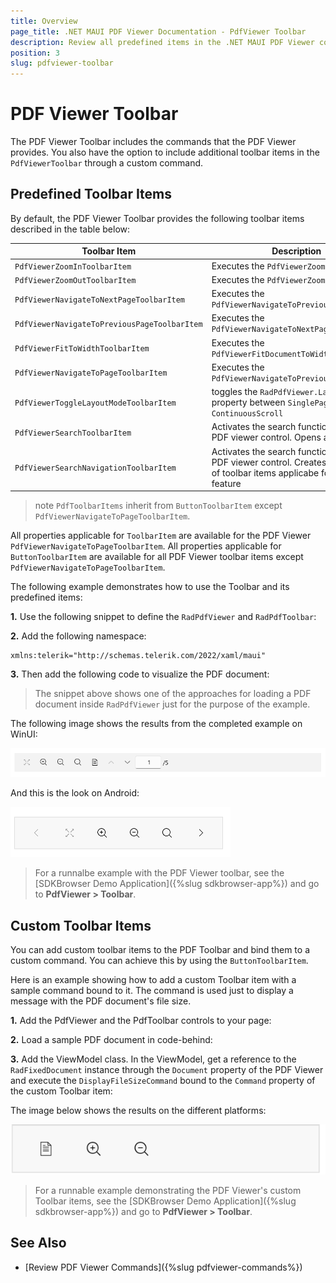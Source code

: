 ```yaml
---
title: Overview
page_title: .NET MAUI PDF Viewer Documentation - PdfViewer Toolbar
description: Review all predefined items in the .NET MAUI PDF Viewer control.
position: 3
slug: pdfviewer-toolbar
---
```


# PDF Viewer Toolbar

The PDF Viewer Toolbar includes the commands that the PDF Viewer provides. You also have the option to include additional toolbar items in the `PdfViewerToolbar` through a custom command.  

## Predefined Toolbar Items

By default, the PDF Viewer Toolbar provides the following toolbar items described in the table below:

|Toolbar Item| Description |
|--------|-------|
| `PdfViewerZoomInToolbarItem` | Executes the `PdfViewerZoomInCommand` |
| `PdfViewerZoomOutToolbarItem` | Executes the `PdfViewerZoomOutCommand` |
| `PdfViewerNavigateToNextPageToolbarItem` | Executes the `PdfViewerNavigateToPreviousPageCommand` |
| `PdfViewerNavigateToPreviousPageToolbarItem` | Executes the `PdfViewerNavigateToNextPageCommand` |
| `PdfViewerFitToWidthToolbarItem` | Executes the `PdfViewerFitDocumentToWidthCommand` |
| `PdfViewerNavigateToPageToolbarItem` | Executes the `PdfViewerNavigateToPreviousPageCommand` |
| `PdfViewerToggleLayoutModeToolbarItem` | toggles the `RadPdfViewer.LayoutMode` property between `SinglePage` and `ContinuousScroll` |
| `PdfViewerSearchToolbarItem` | Activates the search functionality in the PDF viewer control. Opens a popup. |
| `PdfViewerSearchNavigationToolbarItem` | Activates the search functionality in the PDF viewer control. Creates a default set of toolbar items applicabe for search feature |

>note `PdfToolbarItems` inherit from `ButtonToolbarItem` except `PdfViewerNavigateToPageToolbarItem`.

All properties applicable for `ToolbarItem` are available for the PDF Viewer `PdfViewerNavigateToPageToolbarItem`. 
All properties applicable for `ButtonToolbarItem` are available for all PDF Viewer toolbar items except `PdfViewerNavigateToPageToolbarItem`.

The following example demonstrates how to use the Toolbar and its predefined items:

**1.** Use the following snippet to define the `RadPdfViewer` and `RadPdfToolbar`:

<snippet id='pdfviewer-toolbar-xaml'/>

**2.** Add the following namespace:

```XAML
xmlns:telerik="http://schemas.telerik.com/2022/xaml/maui"
```

**3.** Then add the following code to visualize the PDF document:

<snippet id='pdfviewer-toolbar'/>

>The snippet above shows one of the approaches for loading a PDF document inside `RadPdfViewer` just for the purpose of the example.

The following image shows the results from the completed example on WinUI:

![.NET MAUI PdfViewer Toolbar](images/pdf-toolbar.png "PDF Viewer Toolbar")

And this is the look on Android:

![.NET MAUI PdfViewer Toolbar](images/pdf-toolbar-mobile.png "PDF Viewer Toolbar")

> For a runnalbe example with the PDF Viewer toolbar, see the [SDKBrowser Demo Application]({%slug sdkbrowser-app%}) and go to **PdfViewer > Toolbar**.

## Custom Toolbar Items

You can add custom toolbar items to the PDF Toolbar and bind them to a custom command. You can achieve this by using the `ButtonToolbarItem`.

Here is an example showing how to add a custom Toolbar item with a sample command bound to it. The command is used just to display a message with the PDF document's file size.

**1.** Add the PdfViewer and the PdfToolbar controls to your page:

<snippet id='pdfviewer-toolbar-customcommand-xaml' />

**2.** Load a sample PDF document in code-behind:

<snippet id='pdfviewer-toolbar-customcommand' />

**3.** Add the ViewModel class. In the ViewModel, get a reference to the `RadFixedDocument` instance through the `Document` property of the PDF Viewer and execute the `DisplayFileSizeCommand` bound to the `Command` property of the custom Toolbar item:

<snippet id='pdfviewer-toolbar-customcommand-vm' />

The image below shows the results on the different platforms:

![.NET MAUI PdfToolbar Custom ToolbarItem](images/pdf-custom-toolbar.png)

> For a runnable example demonstrating the PDF Viewer's custom Toolbar items, see the [SDKBrowser Demo Application]({%slug sdkbrowser-app%}) and go to **PdfViewer > Toolbar**.

## See Also

- [Review PDF Viewer Commands]({%slug pdfviewer-commands%})
